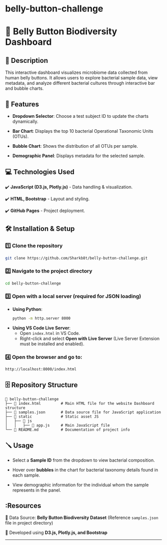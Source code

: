 # belly-button-challenge
# 📌 Belly Button Biodiversity Dashboard

## 📖 Description
This interactive dashboard visualizes microbiome data collected from human belly buttons. It allows users to explore bacterial sample data, view metadata, and analyze different bacterial cultures through interactive bar and bubble charts.

## 📍 Features

- **Dropdown Selector**: Choose a test subject ID to update the charts dynamically.

- **Bar Chart**: Displays the top 10 bacterial Operational Taxonomic Units (OTUs).

- **Bubble Chart**: Shows the distribution of all OTUs per sample.

- **Demographic Panel**: Displays metadata for the selected sample.

## 💻 Technologies Used

✔️ **JavaScript (D3.js, Plotly.js)** - Data handling & visualization.

✔️ **HTML, Bootstrap** - Layout and styling.

✔️ **GitHub Pages** - Project deployment.

## 🛠️ Installation & Setup

### 1️⃣ **Clone the repository**
   ```sh
   git clone https://github.com/Sharkb8t/belly-button-challenge.git
   ```
### 2️⃣ **Navigate to the project directory**
   ```sh
   cd belly-button-challenge
   ```
### 3️⃣ **Open with a local server** (required for JSON loading)
   - **Using Python**:
     ```sh
     python -m http.server 8000
     ```
   - **Using VS Code Live Server**:
     - Open `index.html` in VS Code.
     - Right-click and select **Open with Live Server** (Live Server Extension must be installed and enabled).
### 4️⃣ Open the browser and go to:
   ```
   http://localhost:8000/index.html
   ```

## 🗄️ Repository Structure
```
📁 belly-button-challenge
├── 📄 index.html         # Main HTML file for the website Dashboard structure
├── 📄 samples.json       # Data source file for JavaScript application
├── 📁 static             # Static asset JS
│   ├── 📁 js
│   │   ├── 📄 app.js     # Main JavaScript file
└── 📄 README.md          # Documentation of project info
```

## 🪛 Usage

- Select a **Sample ID** from the dropdown to view bacterial composition.

- Hover over **bubbles** in the chart for bacterial taxonomy details found in each sample.

- View demographic information for the individual whom the sample represents in the panel.


## :Resources

📘 Data Source: **Belly Button Biodiversity Dataset** (Reference `samples.json` file in project directory)

📗 Developed using **D3.js, Plotly.js, and Bootstrap**

---

